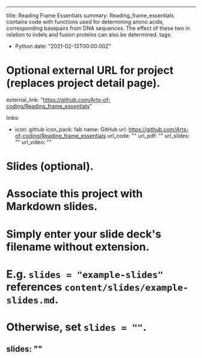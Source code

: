 
---

title: Reading Frame Essentials
summary: Reading_frame_essentials contains code with functions used for determining amino acids, corresponding basepairs from DNA sequences. The effect of these two in relation to indels and fusion proteins can also be determined.
tags:
- Python
date: "2021-02-13T00:00:00Z"

# Optional external URL for project (replaces project detail page).
external_link: "https://github.com/Arts-of-coding/Reading_frame_essentials"



links:
- icon: github
  icon_pack: fab
  name: GitHub
  url: https://github.com/Arts-of-coding/Reading_frame_essentials
url_code: ""
url_pdf: ""
url_slides: ""
url_video: ""

# Slides (optional).
#   Associate this project with Markdown slides.
#   Simply enter your slide deck's filename without extension.
#   E.g. `slides = "example-slides"` references `content/slides/example-slides.md`.
#   Otherwise, set `slides = ""`.
slides: ""
---
